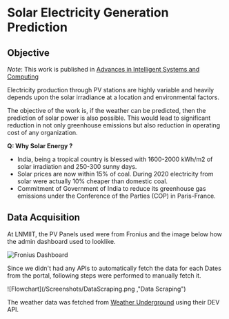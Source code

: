 # Solar Electricity Generation Prediction


## Objective

*Note*: This work is published in [Advances in Intelligent Systems and Computing](https://link.springer.com/chapter/10.1007/978-981-16-0730-1_28)

Electricity production through PV stations are highly variable and heavily depends upon the solar irradiance at a location and environmental factors. 

The objective of the work is, if the weather can be predicted, then the prediction of solar power is also possible. This would lead to significant reduction in not only greenhouse emissions but also reduction in operating cost of any organization.

**Q: Why Solar Energy ?**

- India, being a tropical country is blessed with 1600-2000 kWh/m2 of solar irradiation and 250-300  sunny days. 
- Solar prices are now within 15% of coal. During 2020 electricity from solar were actually 10% cheaper than domestic coal.
- Commitment of Government of India to reduce its greenhouse gas emissions under the Conference of the Parties (COP) in Paris-France.


## Data Acquisition 

At LNMIIT, the PV Panels used were from Fronius and the image below how the admin dashboard used to looklike. 

![Fronius Dashboard](/Screenshots/Dashboard.png)

Since we didn't had any APIs to automatically fetch the data for each Dates from the portal, following steps were performed to manually fetch it.

![Flowchart](/Screenshots/DataScraping.png ,"Data Scraping")

 
The weather data was fetched from [Weather Underground](https://www.wunderground.com/) using their DEV API. 

